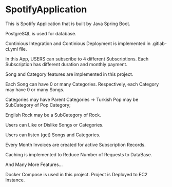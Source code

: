 # SpotifyApplication

This is Spotify Application that is built by Java Spring Boot.

PostgreSQL is used for database. 


Continious Integration and Continious Deployment is implemented in .gitlab-ci.yml file.


In this App, USERS can subscribe to 4 different Subscriptions. Each Subscription has different duration and monthly payment. 


Song and Category features are implemented in this project.

Each Song can have 0 or many Categories. Respectively, each Category may have 0 or many Songs. 


Categories may have Parent Categories -> Turkish Pop may be SubCategory of Pop Category;


English Rock may be a SubCategory of Rock.


Users can Like or Dislike Songs or Categories.


Users can listen (get) Songs and Categories. 


Every Month Invoices are created for active Subscription Records.


Caching is implemented to Reduce Number of Requests to DataBase.


And Many More Features...


Docker Compose is used in this project. Project is Deployed to EC2 Instance.
